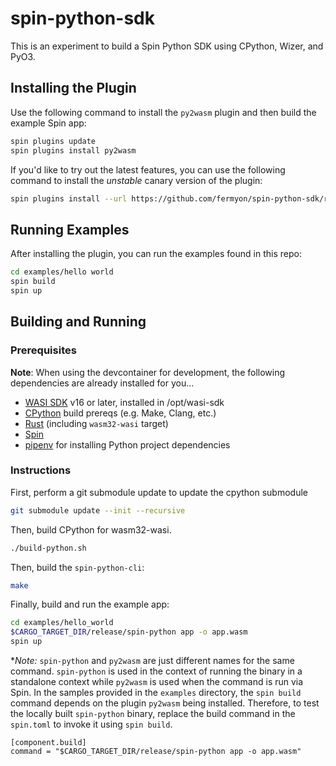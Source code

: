 # spin-python-sdk

This is an experiment to build a Spin Python SDK using CPython, Wizer, and PyO3.

## Installing the Plugin

Use the following command to install the `py2wasm` plugin and then build the example Spin app:

```bash
spin plugins update
spin plugins install py2wasm
```

If you'd like to try out the latest features, you can use the following command to install the *unstable* canary version of the plugin:

```bash
spin plugins install --url https://github.com/fermyon/spin-python-sdk/releases/download/canary/py2wasm.json
```
 
## Running Examples

After installing the plugin, you can run the examples found in this repo:

```bash
cd examples/hello world
spin build
spin up
```

## Building and Running

### Prerequisites
__Note__: When using the devcontainer for development, the following dependencies are already installed for you...

- [WASI SDK](https://github.com/WebAssembly/wasi-sdk) v16 or later, installed in /opt/wasi-sdk
- [CPython](https://github.com/python/cpython) build prereqs (e.g. Make, Clang, etc.)
- [Rust](https://rustup.rs/) (including `wasm32-wasi` target)
- [Spin](https://github.com/fermyon/spin)
- [pipenv](https://pypi.org/project/pipenv/) for installing Python project dependencies


### Instructions

First, perform a git submodule update to update the cpython submodule
```bash
git submodule update --init --recursive
```

Then, build CPython for wasm32-wasi.

```bash
./build-python.sh
```

Then, build the `spin-python-cli`:

```bash
make
```

Finally, build and run the example app:

```bash
cd examples/hello_world
$CARGO_TARGET_DIR/release/spin-python app -o app.wasm
spin up
```

**Note:* `spin-python` and `py2wasm` are just different names for the same command. `spin-python` is used in the context of running the binary in a standalone context while `py2wasm` is  used when the command is run via Spin. In the samples provided in the `examples` directory, the `spin build` command depends on the plugin `py2wasm` being installed. Therefore, to test the locally built `spin-python` binary, replace the build command in the `spin.toml` to invoke it using `spin build`.

```
[component.build]
command = "$CARGO_TARGET_DIR/release/spin-python app -o app.wasm"
```
